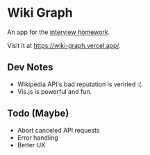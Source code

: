 # Wiki Graph

An app for the [interview homework](https://gist.github.com/defclass/8c4f6da71629d861f9a554ad7580c1ef).

Visit it at https://wiki-graph.vercel.app/.

## Dev Notes

- Wikipedia API's bad reputation is veriried :(.
- Vis.js is powerful and fun.

## Todo (Maybe)

- Abort canceled API requests
- Error handling
- Better UX
